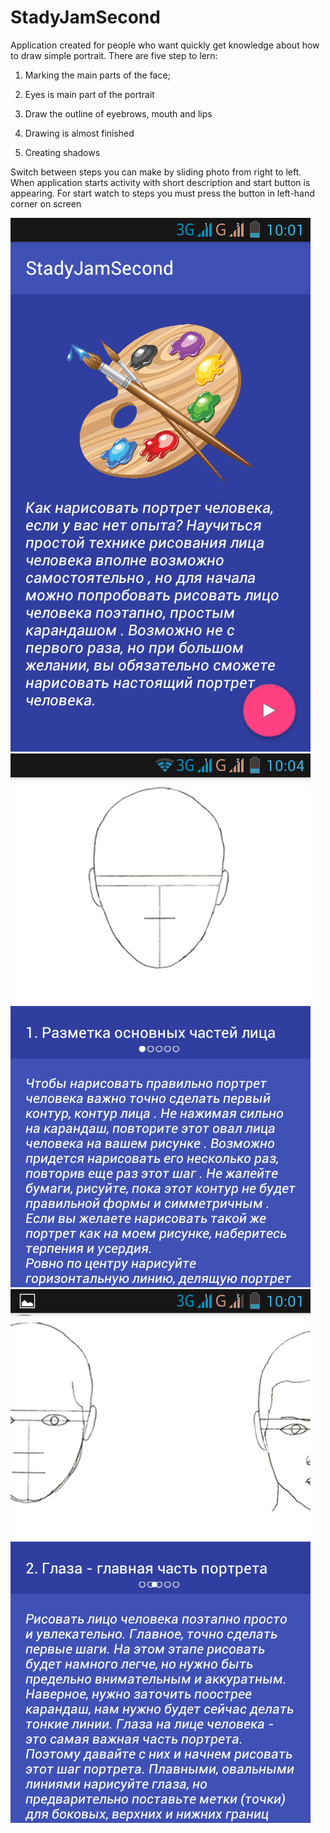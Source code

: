 # StadyJamSecond
Application created for people who want quickly get knowledge about how to draw simple portrait. There are five step to lern:

1. Marking the main parts of the face;

2. Eyes is main part of the portrait

3. Draw the outline of eyebrows, mouth and lips

4. Drawing is almost finished

5. Creating shadows

Switch between steps you can make by sliding photo from right to left.
When application starts activity with short description and start button is appearing. 
For start watch to steps you must press the button in left-hand corner on screen

![alt tag](https://github.com/PavelBjorn/StudyJamSecond/blob/master/screenshots/Screenshot_1.png)
![alt tag](https://github.com/PavelBjorn/StudyJamSecond/blob/master/screenshots/Screenshot_2.png)
![alt tag](https://github.com/PavelBjorn/StudyJamSecond/blob/master/screenshots/Screenshot_3.png)
